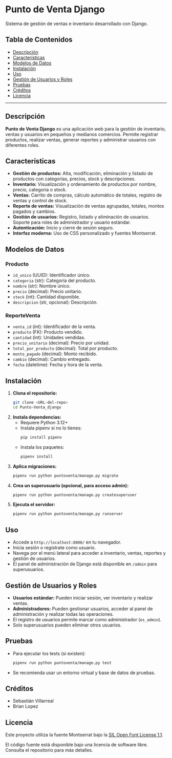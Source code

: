 # Punto de Venta Django

Sistema de gestión de ventas e inventario desarrollado con Django.

## Tabla de Contenidos
- [Descripción](#descripción)
- [Características](#características)
- [Modelos de Datos](#modelos-de-datos)
- [Instalación](#instalación)
- [Uso](#uso)
- [Gestión de Usuarios y Roles](#gestión-de-usuarios-y-roles)
- [Pruebas](#pruebas)
- [Créditos](#créditos)
- [Licencia](#licencia)

---

## Descripción

**Punto de Venta Django** es una aplicación web para la gestión de inventario, ventas y usuarios en pequeños y medianos comercios. Permite registrar productos, realizar ventas, generar reportes y administrar usuarios con diferentes roles.

## Características

- **Gestión de productos:** Alta, modificación, eliminación y listado de productos con categorías, precios, stock y descripciones.
- **Inventario:** Visualización y ordenamiento de productos por nombre, precio, categoría o stock.
- **Ventas:** Carrito de compras, cálculo automático de totales, registro de ventas y control de stock.
- **Reporte de ventas:** Visualización de ventas agrupadas, totales, montos pagados y cambios.
- **Gestión de usuarios:** Registro, listado y eliminación de usuarios. Soporte para roles de administrador y usuario estándar.
- **Autenticación:** Inicio y cierre de sesión seguro.
- **Interfaz moderna:** Uso de CSS personalizado y fuentes Montserrat.

## Modelos de Datos

### Producto
- `id_unico` (UUID): Identificador único.
- `categoria` (str): Categoría del producto.
- `nombre` (str): Nombre único.
- `precio` (decimal): Precio unitario.
- `stock` (int): Cantidad disponible.
- `descripcion` (str, opcional): Descripción.

### ReporteVenta
- `venta_id` (int): Identificador de la venta.
- `producto` (FK): Producto vendido.
- `cantidad` (int): Unidades vendidas.
- `precio_unitario` (decimal): Precio por unidad.
- `total_por_producto` (decimal): Total por producto.
- `monto_pagado` (decimal): Monto recibido.
- `cambio` (decimal): Cambio entregado.
- `fecha` (datetime): Fecha y hora de la venta.

## Instalación

1. **Clona el repositorio:**
   ```bash
   git clone <URL-del-repo>
   cd Punto-Venta_django
   ```
2. **Instala dependencias:**
   - Requiere Python 3.12+
   - Instala pipenv si no lo tienes:
     ```bash
     pip install pipenv
     ```
   - Instala los paquetes:
     ```bash
     pipenv install
     ```
3. **Aplica migraciones:**
   ```bash
   pipenv run python puntoventa/manage.py migrate
   ```
4. **Crea un superusuario (opcional, para acceso admin):**
   ```bash
   pipenv run python puntoventa/manage.py createsuperuser
   ```
5. **Ejecuta el servidor:**
   ```bash
   pipenv run python puntoventa/manage.py runserver
   ```

## Uso

- Accede a `http://localhost:8000/` en tu navegador.
- Inicia sesión o regístrate como usuario.
- Navega por el menú lateral para acceder a inventario, ventas, reportes y gestión de usuarios.
- El panel de administración de Django está disponible en `/admin` para superusuarios.

## Gestión de Usuarios y Roles

- **Usuarios estándar:** Pueden iniciar sesión, ver inventario y realizar ventas.
- **Administradores:** Pueden gestionar usuarios, acceder al panel de administración y realizar todas las operaciones.
- El registro de usuarios permite marcar como administrador (`es_admin`).
- Solo superusuarios pueden eliminar otros usuarios.

## Pruebas

- Para ejecutar los tests (si existen):
  ```bash
  pipenv run python puntoventa/manage.py test
  ```
- Se recomienda usar un entorno virtual y base de datos de pruebas.

## Créditos

- Sebastián Villarreal
- Brian Lopez

## Licencia

Este proyecto utiliza la fuente Montserrat bajo la [SIL Open Font License 1.1](https://openfontlicense.org/).

El código fuente está disponible bajo una licencia de software libre. Consulta el repositorio para más detalles.
